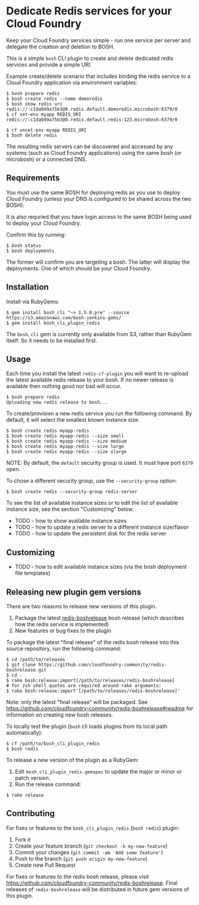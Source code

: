 # Dedicate Redis services for your Cloud Foundry

Keep your Cloud Foundry services simple - run one service per server and delegate the creation and deletion to BOSH.

This is a simple `bosh` CLI plugin to create and delete dedicated redis services and provide a simple URI.

Example create/delete scenario that includes binding the redis service to a Cloud Foundry application via environment variables:

```
$ bosh prepare redis
$ bosh create redis --name demoredis
$ bosh show redis uri
redis://:c1da049a75b3@0.redis.default.demoredis.microbosh:6379/0
$ cf set-env myapp REDIS_URI redis://:c1da049a75b3@0.redis.default.redis-123.microbosh:6379/0

$ cf unset-env myapp REDIS_URI
$ bosh delete redis
```

The resulting redis servers can be discovered and accessed by any systems (such as Cloud Foundry applications) using the same bosh (or microbosh) or a connected DNS.

## Requirements

You must use the same BOSH for deploying redis as you use to deploy Cloud Foundry (unless your DNS is configured to be shared across the two BOSH).

It is also requried that you have login access to the same BOSH being used to deploy your Cloud Foundry.

Confirm this by running:

```
$ bosh status
$ bosh deployments
```

The former will confirm you are targeting a bosh. The latter will display the deployments. One of which should be your Cloud Foundry.

## Installation

Install via RubyGems:

```
$ gem install bosh_cli "~> 1.5.0.pre" --source https://s3.amazonaws.com/bosh-jenkins-gems/ 
$ gem install bosh_cli_plugin_redis
```

The `bosh_cli` gem is currently only available from S3, rather than RubyGem itself. So it needs to be installed first.

## Usage

Each time you install the latest `redis-cf-plugin` you will want to re-upload the latest available redis release to your bosh. If no newer release is available then nothing good nor bad will occur.

```
$ bosh prepare redis
Uploading new redis release to bosh...
```

To create/provision a new redis service you run the following command. By default, it will select the smallest known instance size.

```
$ bosh create redis myapp-redis
$ bosh create redis myapp-redis --size small
$ bosh create redis myapp-redis --size medium
$ bosh create redis myapp-redis --size large
$ bosh create redis myapp-redis --size xlarge
```

NOTE: By default, the `default` security group is used. It must have port `6379` open.

To chose a different security group, use the `--security-group` option:

```
$ bosh create redis --security-group redis-server
```

To see the list of available instance sizes or to edit the list of available instance size, see the section "Customizing" below.

* TODO - how to show available instance sizes
* TODO - how to update a redis server to a different instance size/flavor
* TODO - how to update the persistent disk for the redis server

## Customizing

* TODO - how to edit available instance sizes (via the bosh deployment file templates)

## Releasing new plugin gem versions

There are two reasons to release new versions of this plugin.

1. Package the latest [redis-boshrelease](https://github.com/cloudfoundry-community/redis-boshrelease) bosh release (which describes how the redis service is implemented)
2. New features or bug fixes to the plugin

To package the latest "final release" of the redis bosh release into this source repository, run the following command:

```
$ cd /path/to/releases
$ git clone https://github.com/cloudfoundry-community/redis-boshrelease.git
$ cd -
$ rake bosh:release:import[/path/to/releases/redis-boshrelease]
# for zsh shell quotes are required around rake arguments:
$ rake bosh:release:import'[/path/to/releases/redis-boshrelease]'
```

Note: only the latest "final release" will be packaged. See https://github.com/cloudfoundry-community/redis-boshrelease#readme for information on creating new bosh releases.

To locally test the plugin (`bosh` cli loads plugins from its local path automatically):

```
$ cf /path/to/bosh_cli_plugin_redis
$ bosh redis
```

To release a new version of the plugin as a RubyGem:

1. Edit `bosh_cli_plugin_redis.gemspec` to update the major or minor or patch version.
2. Run the release command:

```
$ rake release
```

## Contributing

For fixes or features to the `bosh_cli_plugin_redis` (`bosh redis`) plugin:

1. Fork it
2. Create your feature branch (`git checkout -b my-new-feature`)
3. Commit your changes (`git commit -am 'Add some feature'`)
4. Push to the branch (`git push origin my-new-feature`)
5. Create new Pull Request

For fixes or features to the redis bosh release, please visit https://github.com/cloudfoundry-community/redis-boshrelease. Final releases of `redis-boshrelease` will be distributed in future gem versions of this plugin.
